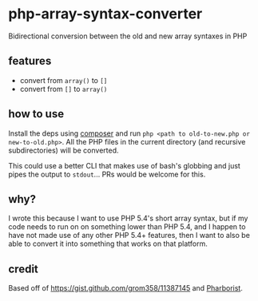 # php-array-syntax-converter
Bidirectional conversion between the old and new array syntaxes in PHP

## features
- convert from `array()` to `[]`
- convert from `[]` to `array()`

## how to use
Install the deps using [composer](https://getcomposer.org/) and run `php <path to old-to-new.php or new-to-old.php>`. All the PHP files in the current directory (and recursive subdirectories) will be converted.

This could use a better CLI that makes use of bash's globbing and just pipes the output to `stdout`... PRs would be welcome for this.

## why?
I wrote this because I want to use PHP 5.4's short array syntax, but if my code needs to run on on something lower than PHP 5.4, and I happen to have not made use of any other PHP 5.4+ features, then I want to also be able to convert it into something that works on that platform.

## credit
Based off of https://gist.github.com/grom358/11387145 and [Pharborist](https://github.com/grom358/pharborist/).
